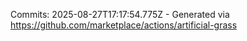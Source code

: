 Commits: 2025-08-27T17:17:54.775Z - Generated via https://github.com/marketplace/actions/artificial-grass
<br>
